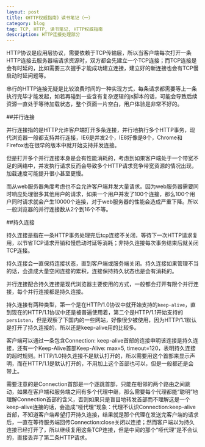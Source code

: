 ```yaml
---
layout: post
title: 《HTTP权威指南》读书笔记（一）
category: blog
tag: TCP, HTTP, 读书笔记, HTTP权威指南
description: HTTP连接处理部分
---
```


HTTP协议是应用层协议，需要依赖于TCP传输层，所以当客户端每次打开一条HTTP连接去服务器端请求资源时，双方都会先建立一个TCP连接；而TCP连接是会有时延的，比如需要三次握手才能成功建立连接，建立好的新连接也会有TCP慢启动时延问题等。

串行的HTTP连接无疑是比较浪费时间的一种实现方式，每条请求都需要等上一条执行完毕才能发起，如若再碰到一些含有复杂逻辑的js脚本的话，可能会导致后续资源一直处于等待加载状态，整个页面一片空白，用户体验是非常不好的。

##并行连接

并行连接指的是HTTP允许客户端打开多条连接，并行地执行多个HTTP事务，现代浏览器一般都支持并行连接，IE6是并发2个，IE8好像是8个，Chrome和Firefox也在很早的版本中就开始支持并发连接。

但是打开多个并行连接本身是会有性能消耗的，考虑到如果客户端处于一个带宽不足的网络中，并发执行请求反而会导致多个HTTP请求竞争带宽资源的情况出现，加载速度可能提升很小甚至更慢。

而从web服务器角度考虑也不会允许客户端并发大量请求。因为web服务器需要同时响应处理很多其他用户的请求，如果一个用户并发了100个连接，那么100个用户同时请求就会产生10000个连接，对于web服务器的性能会造成严重下降。所以一般浏览器的并行连接数从2个到16个不等。

##持久连接

持久连接是指在一条HTTP事务处理完后tcp连接不关闭，等待下一次HTTP请求复用，以节省TCP请求开销和慢启动时延等消耗；非持久连接每次事务结束后就关闭TCP连接。

持久连接会一直保持连接状态，直到客户端或服务端关闭。持久连接如果管理不当的话，会造成大量空闲连接的累积，连接保持持久状态也是会有消耗的。

并行连接配合持久连接是现代浏览器主要使用的方式，一般都会打开有限个并行连接，每个并行连接都是持久连接。

持久连接有两种类型，第一个是在HTTP/1.0协议中就开始支持的```keep-alive```，直到现在的HTTP/1.1协议中还是被普遍使用着，第二个是HTTP/1.1开始支持的```persisten```，但是观察了下国内的一些网站，好像很少被使用，因为HTTP/1.1默认是打开了持久连接的，所以还是keep-alive用的比较多。

客户端可以通过一条包含Connection: keep-alive首部的连接申明该连接是持久连接，还有一个Keep-Alive首部Keep-Alive: max=5, timeout=120，表明持久连接的超时规则。HTTP/1.0持久连接不是默认打开的，所以需要用这个首部来显示声明，而在HTTP/1.1是默认打开的，不用加上这个首部也可以，但是一般都还是会带上。

需要注意的是Connection首部是一个逐跳首部，只能在相邻的两个路由之间跳动，如果在客户端和服务端之间有多个代理中继，那么需要每个代理都能“聪明”地理解Connection首部的含义，否则如果只是盲目地转发首部而不理解这是一个keep-alive连接的话，会造成“哑代理”现象：代理不认识Connection:keep-alive首部，不知道客户端希望打开持久连接，结果就是那个代理在发送完客户端的请求后，一直在等待服务端回传Connection:close关闭以连接；然而客户端以为持久连接已经打开了，所以继续复用这条TCP连接，但是中间的那个“哑代理”是不会认的，直接丢弃了第二条HTTP请求。
